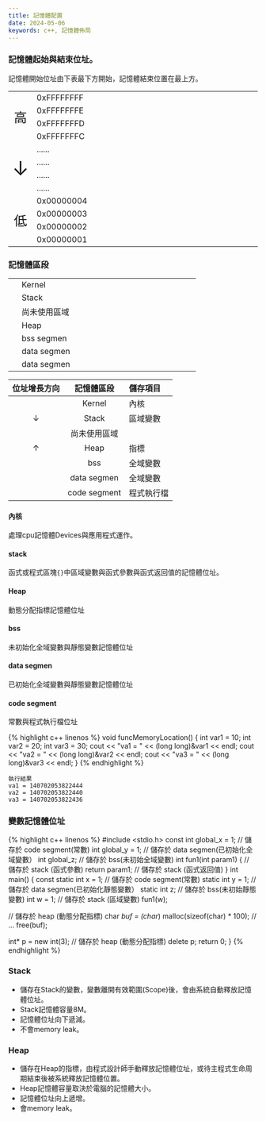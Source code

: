 ```yaml
---
title: 記憶體配置
date: 2024-05-06
keywords: c++, 記憶體佈局
---
```



### 記憶體起始與結束位址。
記憶體開始位址由下表最下方開始，記憶體結束位置在最上方。


<table>
  <tr>
      <td align="center" rowspan="4" width="5%" style="vertical-align: middle;">
        <span style="font-size: 20pt">高</span>
      </td>
      <td>0xFFFFFFFF</td>
  </tr>
  <tr><td>0xFFFFFFFE</td></tr>
  <tr><td>0xFFFFFFFD</td></tr>
  <tr><td>0xFFFFFFFC</td></tr>
  <tr>
    <td align="center" rowspan="4" width="5%" style="vertical-align: middle;">
        <span style="font-size: 30pt">↓</span>
    </td>
    <td>......</td></tr>
  <tr><td>......</td></tr>
  <tr><td>......</td></tr>
  <tr><td>......</td></tr>
  <tr>    <td align="center" rowspan="4" width="5%" style="vertical-align: middle;">
        <span style="font-size: 20pt">低</span>
    </td><td>0x00000004</td></tr>
  <tr><td>0x00000003</td></tr>
  <tr><td>0x00000002</td></tr>
  <tr><td>0x00000001</td></tr>
</table>

### 記憶體區段

<table>
  <tr>
    <td width="5%"></td>
    <td width="30%">Kernel</td>
    <td></td>
  </tr>
  <tr>
    <td></td>
    <td>Stack</td>
    <td></td>
  </tr>
  <tr>
    <td></td>
    <td>尚未使用區域</td>
    <td></td>
  </tr>
  <tr>
    <td></td>
    <td>Heap</td>
    <td></td>
  </tr>
  <tr>
    <td></td>
    <td>bss segmen</td>
    <td></td>
  </tr>
  <tr>
    <td></td>
    <td>data segmen</td>
    <td></td>
  </tr>
  <tr>
    <td></td>
    <td>data segmen</td>
    <td></td>
  </tr>                
</table>

|位址增長方向|記憶體區段|儲存項目|
|:---:|:---:|:---|
||Kernel|內核|
|&#8595;|Stack|區域變數| 
||尚未使用區域||
|&#8593;|Heap|指標|
||bss|全域變數|
||data segmen|全域變數|
||code segment|程式執行檔|

#### 內核

處理cpu記憶體Devices與應用程式運作。

#### stack

函式或程式區塊`{}`中區域變數與函式參數與函式返回值的記憶體位址。

#### Heap

動態分配指標記憶體位址

#### bss

未初始化全域變數與靜態變數記憶體位址

#### data segmen

已初始化全域變數與靜態變數記憶體位址

#### code segment

常數與程式執行檔位址


{% highlight c++ linenos %}
void funcMemoryLocation() {
    int var1 = 10;
    int var2 = 20;
    int var3 = 30;
    cout << "va1 = " << (long long)&var1 << endl;
    cout << "va2 = " << (long long)&var2 << endl;
    cout << "va3 = " << (long long)&var3 << endl;
}
{% endhighlight %}
```
執行結果
va1 = 140702053822444
va2 = 140702053822440
va3 = 140702053822436
```

### 變數記憶體位址

{% highlight c++ linenos %}
#include <stdio.h>
const int global_x = 1;  // 儲存於 code segment(常數)
int global_y = 1;        // 儲存於 data segmen(已初始化全域變數）
int global_z;            // 儲存於 bss(未初始全域變數)
int fun1(int param1) {	 // 儲存於 stack (函式參數)
	return param1; // 儲存於 stack (函式返回值)
}
int main() {
  const static int x = 1; // 儲存於 code segment(常數)
  static int y = 1;       // 儲存於 data segmen(已初始化靜態變數）
  static int z;           // 儲存於 bss(未初始靜態變數)
  int w = 1;              // 儲存於 stack (區域變數)
  fun1(w);

  // 儲存於 heap (動態分配指標)
  char *buf = (char*) malloc(sizeof(char) * 100);
  // ...
  free(buf);

  int* p = new int(3); // 儲存於 heap (動態分配指標)
  delete p;
  return 0;
}
{% endhighlight %}

### Stack
* 儲存在Stack的變數，變數離開有效範圍(Scope)後，會由系統自動釋放記憶體位址。
* Stack記憶體容量8M。
* 記憶體位址向下遞減。
* 不會memory leak。

### Heap
* 儲存在Heap的指標，由程式設計師手動釋放記憶體位址，或待主程式生命周期結束後被系統釋放記憶體位置。
* Heap記憶體容量取決於電腦的記憶體大小。
* 記憶體位址向上遞增。
* 會memory leak。
